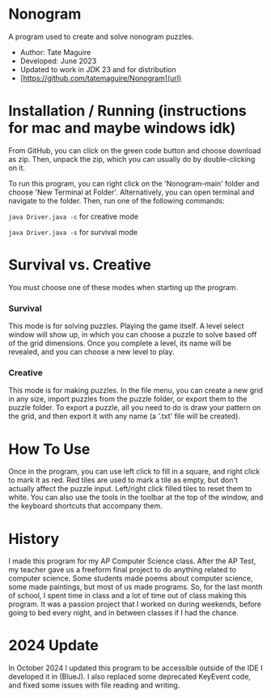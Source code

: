 # Nonogram
A program used to create and solve nonogram puzzles.
- Author: Tate Maguire
- Developed: June 2023
- Updated to work in JDK 23 and for distribution
- [https://github.com/tatemaguire/Nonogram](url)

# Installation / Running (instructions for mac and maybe windows idk)
From GitHub, you can click on the green code button and choose download as zip. Then, unpack the zip, which you can usually do by double-clicking on it.

To run this program, you can right click on the 'Nonogram-main' folder and choose 'New Terminal at Folder'. Alternatively, you can open terminal and navigate to the folder. Then, run one of the following commands:

`java Driver.java -c` for creative mode

`java Driver.java -s` for survival mode

# Survival vs. Creative
You must choose one of these modes when starting up the program.

### Survival
This mode is for solving puzzles. Playing the game itself. A level select window will show up, in which you can choose a puzzle to solve based off of the grid dimensions. Once you complete a level, its name will be revealed, and you can choose a new level to play.

### Creative
This mode is for making puzzles. In the file menu, you can create a new grid in any size, import puzzles from the puzzle folder, or export them to the puzzle folder. To export a puzzle, all you need to do is draw your pattern on the grid, and then export it with any name (a '.txt' file will be created).

# How To Use
Once in the program, you can use left click to fill in a square, and right click to mark it as red. Red tiles are used to mark a tile as empty, but don't actually affect the puzzle input. Left/right click filled tiles to reset them to white. You can also use the tools in the toolbar at the top of the window, and the keyboard shortcuts that accompany them.

# History
I made this program for my AP Computer Science class. After the AP Test, my teacher gave us a freeform final project to do anything related to computer science. Some students made poems about computer science, some made paintings, but most of us made programs. So, for the last month of school, I spent time in class and a lot of time out of class making this program. It was a passion project that I worked on during weekends, before going to bed every night, and in between classes if I had the chance.

# 2024 Update
In October 2024 I updated this program to be accessible outside of the IDE I developed it in (BlueJ). I also replaced some deprecated KeyEvent code, and fixed some issues with file reading and writing.
